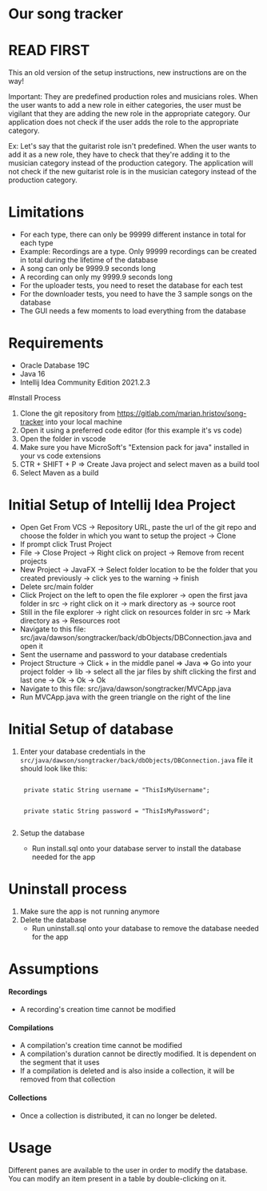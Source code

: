# Our song tracker

# READ FIRST
This an old version of the setup instructions, new instructions are on the way!

Important: They are predefined production roles and musicians roles. When the user wants to add a new role in either categories,
the user must be vigilant that they are adding the new role in the appropriate category. Our application does not check
if the user adds the role to the appropriate category.

Ex: Let's say that the guitarist role isn't predefined. When the user wants to add it as a new role, they have to check
that they're adding it to the musician category instead of the production category. The application will not check if
the new guitarist role is in the musician category instead of the production category.

# Limitations

- For each type, there can only be 99999 different instance in total for each type
- Example: Recordings are a type. Only 99999 recordings can be created in total during the lifetime of the database
- A song can only be 9999.9 seconds long
- A recording can only my 9999.9 seconds long
- For the uploader tests, you need to reset the database for each test
- For the downloader tests, you need to have the 3 sample songs on the database
- The GUI needs a few moments to load everything from the database

# Requirements

- Oracle Database 19C
- Java 16
- Intellij Idea Community Edition 2021.2.3

#Install Process

1. Clone the git repository from https://gitlab.com/marian.hristov/song-tracker into your local machine
2. Open it using a preferred code editor (for this example it's vs code)
3. Open the folder in vscode
4. Make sure you have MicroSoft's "Extension pack for java" installed in your vs code extensions
5. CTR + SHIFT + P => Create Java project and select maven as a build tool
6. Select Maven as a build

# Initial Setup of Intellij Idea Project


- Open Get From VCS -> Repository URL, paste the url of the git repo and choose the folder in which you want to setup the project -> Clone
- If prompt click Trust Project 
- File -> Close Project -> Right click on project -> Remove from recent projects 
- New Project -> JavaFX -> Select folder location to be the folder that you created previously -> click yes to the warning -> finish 
- Delete src/main folder 
- Click Project on the left to open the file explorer -> open the first java folder in src -> right click on it -> mark directory as -> source root 
- Still in the file explorer -> right click on resources folder in src -> Mark directory as -> Resources root 
- Navigate to this file: src/java/dawson/songtracker/back/dbObjects/DBConnection.java and open it 
- Sent the username and password to your database credentials 
- Project Structure -> Click + in the middle panel => Java => Go into your project folder -> lib -> select all the jar files by shift clicking the first and last one -> Ok -> Ok -> Ok 
- Navigate to this file: src/java/dawson/songtracker/MVCApp.java 
- Run MVCApp.java with the green triangle on the right of the line

# Initial Setup of database

1. Enter your database credentials in the <code>src/java/dawson/songtracker/back/dbObjects/DBConnection.java</code> file it should look like this:
    
    <code>
    private static String username = "ThisIsMyUsername";
    <br>
    private static String password = "ThisIsMyPassword";
    </code>
2. Setup the database
    - Run install.sql onto your database server to install the database needed for the app

# Uninstall process

1. Make sure the app is not running anymore
2. Delete the database
    - Run uninstall.sql onto your database to remove the database needed for the app
# Assumptions

#### Recordings
- A recording's creation time cannot be modified

#### Compilations
- A compilation's creation time cannot be modified
- A compilation's duration cannot be directly modified. It is dependent on the segment that it uses
- If a compilation is deleted and is also inside a collection, it will be removed from that collection

#### Collections
- Once a collection is distributed, it can no longer be deleted.

# Usage
Different panes are available to the user in order to modify the database. You can modify an item present in a table by double-clicking on it.
